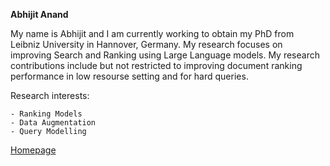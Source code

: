 **Abhijit Anand**

My name is Abhijit and I am currently working to obtain my PhD from Leibniz University in Hannover, Germany. My research focuses on improving Search and Ranking using Large Language models. My research contributions include but not restricted to improving document ranking performance in low resourse setting and for hard queries.

Research interests:

	- Ranking Models
	- Data Augmentation
	- Query Modelling

[Homepage](https://abhijitanand.github.io/)
